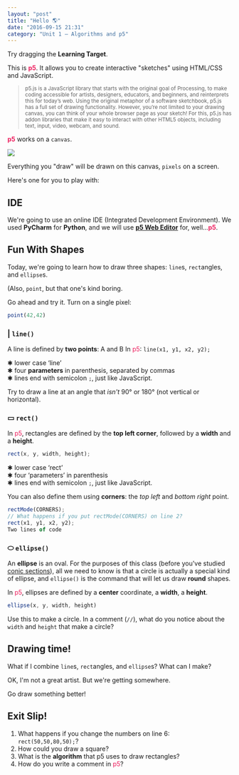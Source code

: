 ```yaml
---
layout: "post"
title: "Hello 🌎"
date: "2016-09-15 21:31"
category: "Unit 1 – Algorithms and p5"
---
```


Try dragging the **Learning Target**.

<script type="text/p5" data-autoplay data-preview-width="700">
var aim = "🎯 Learning Target: I can create a simple p5 sketch.";
var do_now = "Do Now: How many programming languages have you learned? Which is your favorite, and why?"

function setup() {
	createCanvas(windowWidth, windowHeight);

}

function draw() {
	background('white');
	textSize(48);
	textFont("Proxima Nova");
	textStyle('bold');
	fill(`#7f1ae5`);
	if (mouseIsPressed) {
		text(aim, mouseX, mouseY, windowWidth);
		var do_now = "Uh oh...where'd the Do Now go?"
		textAlign('center')

	} else {
		text(aim, 10, 50, windowWidth);
		var do_now = "Do Now: How many programming languages have you learned? Which is your favorite, and why?"
	}
	textSize(18)
	textStyle('bold')
	fill('#424242')
	text(do_now, 10, 150, windowWidth, windowHeight)
}



function windowResized() {
	resizeCanvas(windowWidth, windowHeight);
}
</script>

This is **<span style="color: #ED1F5E">p5</span>**. It allows you to create interactive "sketches" using HTML/CSS and JavaScript.


> <small>p5.js is a JavaScript library that starts with the original goal of Processing, to make coding accessible for artists, designers, educators, and beginners, and reinterprets this for today’s web. Using the original metaphor of a software sketchbook, p5.js has a full set of drawing functionality. However, you’re not limited to your drawing canvas, you can think of your whole browser page as your sketch! For this, p5.js has addon libraries that make it easy to interact with other HTML5 objects, including text, input, video, webcam, and sound.</small>


**<span style="color: #ED1F5E">p5</span>** works on a `canvas`.

![](http://storage.googleapis.com/wzukusers/user-13385976/images/55bd59e37d7aaQu1bsn7/easel_400.png)

Everything you "draw" will be drawn on this canvas, `pixels` on a screen.

Here's one for you to play with:

<script type="text/p5" data-autoplay data-preview-width="200">
function setup() {
  createCanvas(200,200);
}

function draw() {
  rect(50,50,80,50);
}

// What's this!?
</script>

## IDE
We're going to use an online IDE (Integrated Development Environment). We used **PyCharm** for **Python**, and we will use **[p5 Web Editor](https://alpha.editor.p5js.org/)** for, well...**<span style="color: #ED1F5E">p5</span>**.

## Fun With Shapes

Today, we're going to learn how to draw three shapes: `line`s, `rect`angles, and `ellipse`s.

(Also, `point`, but that one's kind boring.

<span class="mega-octicon octicon-bug"></span> Go ahead and try it. Turn on a single pixel:

```javascript
point(42,42)
```

### | `line()`
A line is defined by **two points**:  A and B
In <span style="color: #ED1F5E">p5</span>:  `line(x1, y1, x2, y2);`

✱ lower case ‘line’    
✱ four **parameters** in parenthesis, separated by commas    
✱ lines end with semicolon `;`, just like JavaScript.    

<span class="mega-octicon octicon-bug"></span> Try to draw a line at an angle that _isn't_ 90° or 180° (not vertical or horizontal).

### ▭ `rect()`
In <span style="color: #ED1F5E">p5</span>, rectangles are defined by the **top left corner**, followed by a **width** and a **height**.

```javascript
rect(x, y, width, height);
```

✱ lower case ‘rect’    
✱ four ‘parameters’ in parenthesis    
✱ lines end with semicolon `;`, just like JavaScript.    

You can also define them using **corners**: the _top left_ and _bottom right_ point.

```javascript
rectMode(CORNERS);
// What happens if you put rectMode(CORNERS) on line 2?
rect(x1, y1, x2, y2);
Two lines of code
```

### ⬭ `ellipse()`
An **ellipse** is an oval. For the purposes of this class (before you've studied [conic sections][c37a8208]), all we need to know is that a circle is actually a special kind of ellipse, and `ellipse()` is the command that will let us draw **round** shapes.

  [c37a8208]: https://www.google.com/webhp?sourceid=chrome-instant&ion=1&espv=2&ie=UTF-8#q=conic%20sections "Google it!"

In <span style="color: #ED1F5E">p5</span>, ellipses are defined by a **center** coordinate, a **width**, a **height**.

```javascript
ellipse(x, y, width, height)
```

<span class="mega-octicon octicon-bug"></span> Use this to make a circle. In a comment (`//`), what do you notice about the `width` and `height` that make a circle?

## Drawing time!

What if I combine `line`s, `rect`angles, and `ellipse`s? What can I make?

<script type="text/p5" data-preview-width="200" data-preview-height="200">
function setup() {
	createCanvas(200, 200)
}

function draw() {
	line(78, 5, 78, 200)
	line(82, 5, 82, 200)
	rect(5, 5, 150, 75);
	rect(50, 40, 60, 30);
	ellipse(80, 80, 30, 15);
}
</script>

OK, I'm not a great artist. But we're getting somewhere.

Go draw something better!

## Exit Slip!

1. What happens if you change the numbers on line 6: `rect(50,50,80,50);`?
2. How could you draw a square?
3. What is the **algorithm** that p5 uses to draw rectangles?
3. How do you write a comment in <span style="color: #ED1F5E">p5</span>?

